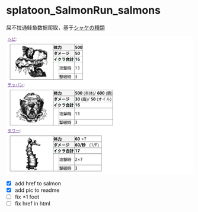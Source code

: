 # splatoon_SalmonRun_salmons
屎不拉通鲑鱼数据爬取，基于[シャケの種類](https://wikiwiki.jp/splatoon3mix/%E3%82%B5%E3%83%BC%E3%83%A2%E3%83%B3%E3%83%A9%E3%83%B3/%E3%82%B7%E3%83%A3%E3%82%B1%E3%81%AE%E7%A8%AE%E9%A1%9E)

![sample](image.png)

- [x] add href to salmon
- [x] add pic to readme
- [ ] fix *1 foot
- [ ] fix href in html